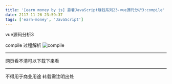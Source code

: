 ```yaml
---
title: '[earn money by js] 靠着JavaScript赚钱系列23-vue源码分析3:compile'
date: 2117-11-26 23:59:37
tags: ['earn-money', 'JavaScript']
---
```

vue源码分析3

compile 过程解析
![compile](/1023-earn-money-by-js/compile.png)

----------------
网页看不清可以下载下来看

----------------
不得用于商业用途 转载需注明出处

